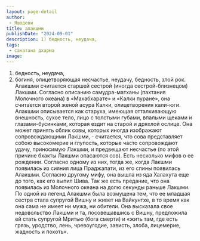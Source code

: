 ```yaml
---
layout: page-detail
author:
 - Яшодеви
title: алакшми
publishDate: "2024-09-01"
description: 1) бедность, неудача,
tags:
 - санатана дхарма
image: 
---
```


1) бедность, неудача,
2) богиня, олицетворяющая несчастье, неудачу, бедность, злой рок. Алакшми считается старшей сестрой (иногда сестрой-близнецом) Лакшми. Согласно описанию самудра-матханы (пахтания Молочного океана) в «Махабхарате» и «Калки пуране», она считается второй женой асура Калки, олицетворения кали-юги. Алакшми описывается как старуха, имеющая отталкивающую внешность, сухое тело, лицо с толстыми губами, впалыми щеками и глазами-бусинками, которая ездит на старой и дряхлой ослице. Она может принять облик совы, которых иногда изображают сопровождающими Лакшми, - считается, что сова представляет собою высокомерие и глупость, которые часто сопровождают удачу, приносимую Лакшми, и предвещают несчастье (по этой причине бхакты Лакшми опасаются сов).
Есть несколько мифов о ее рождении. Согласно одному из них, тогда же, когда Лакшми появилась из сияния лица Праджапати, из его спины появилась Алакшми. Согласно другому мифу, она вышла из яда Халахута еще до того, как его выпил Шива. Так же есть предание, что она появилась из Молочного океана на долю секунды раньше Лакшми. По одной из легенд Алакшми была возмущена тем, что ее младшая сестра стала супругой Вишну и живет на Вайкунтхе, в то время как она сама не имеет ни мужа, ни обители. Она высказала свое недовольство Лакшми и та, посовещавшись с Вишну, предложила ей стать супругой Мритью (бога смерти) и «жить там, где есть грязь, уродство, лень, чревоугодие, зависть, злоба, лицемерие, жадность и похоть».


